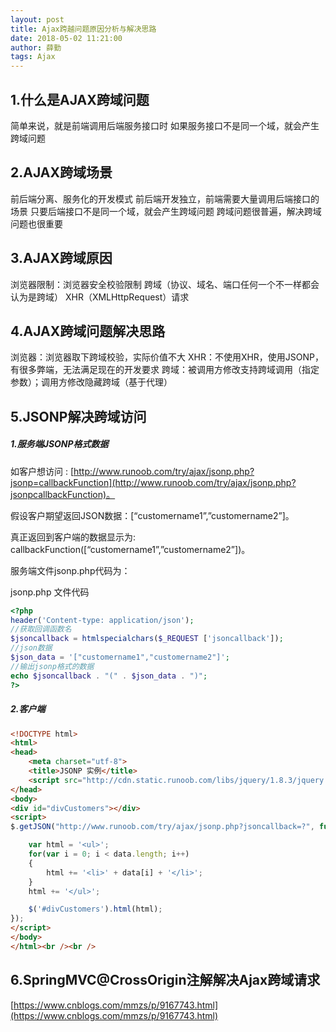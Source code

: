 ```yaml
---
layout: post
title: Ajax跨越问题原因分析与解决思路
date: 2018-05-02 11:21:00
author: 薛勤
tags: Ajax
---
```

## 1.什么是AJAX跨域问题

简单来说，就是前端调用后端服务接口时 
如果服务接口不是同一个域，就会产生跨域问题

## 2.AJAX跨域场景

前后端分离、服务化的开发模式 
前后端开发独立，前端需要大量调用后端接口的场景 
只要后端接口不是同一个域，就会产生跨域问题 
跨域问题很普遍，解决跨域问题也很重要

## 3.AJAX跨域原因

浏览器限制：浏览器安全校验限制 
跨域（协议、域名、端口任何一个不一样都会认为是跨域） 
XHR（XMLHttpRequest）请求

## 4.AJAX跨域问题解决思路

浏览器：浏览器取下跨域校验，实际价值不大 
XHR：不使用XHR，使用JSONP，有很多弊端，无法满足现在的开发要求 
跨域：被调用方修改支持跨域调用（指定参数）；调用方修改隐藏跨域（基于代理）

## 5.JSONP解决跨域访问

##### 1.服务端JSONP格式数据

如客户想访问 : [http://www.runoob.com/try/ajax/jsonp.php?jsonp=callbackFunction](http://www.runoob.com/try/ajax/jsonp.php?jsonpcallbackFunction)。

假设客户期望返回JSON数据：[&ldquo;customername1&rdquo;,&rdquo;customername2&rdquo;]。

真正返回到客户端的数据显示为: callbackFunction([&ldquo;customername1&rdquo;,&rdquo;customername2&rdquo;])。

服务端文件jsonp.php代码为：

jsonp.php 文件代码

```php
<?php
header('Content-type: application/json');
//获取回调函数名
$jsoncallback = htmlspecialchars($_REQUEST ['jsoncallback']);
//json数据
$json_data = '["customername1","customername2"]';
//输出jsonp格式的数据
echo $jsoncallback . "(" . $json_data . ")";
?>
```

##### 2.客户端

```html
<!DOCTYPE html>
<html>
<head>
    <meta charset="utf-8">
    <title>JSONP 实例</title>
    <script src="http://cdn.static.runoob.com/libs/jquery/1.8.3/jquery.js"></script>    
</head>
<body>
<div id="divCustomers"></div>
<script>
$.getJSON("http://www.runoob.com/try/ajax/jsonp.php?jsoncallback=?", function(data) {

    var html = '<ul>';
    for(var i = 0; i < data.length; i++)
    {
        html += '<li>' + data[i] + '</li>';
    }
    html += '</ul>';

    $('#divCustomers').html(html); 
});
</script>
</body>
</html><br /><br />
```

## 6.SpringMVC@CrossOrigin注解解决Ajax跨域请求

[https://www.cnblogs.com/mmzs/p/9167743.html](https://www.cnblogs.com/mmzs/p/9167743.html)